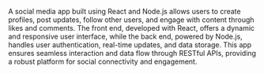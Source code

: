 A social media app built using React and Node.js allows users to create profiles, post updates, follow other users, and engage with content through likes and comments. The front end, developed with React, offers a dynamic and responsive user interface, while the back end, powered by Node.js, handles user authentication, real-time updates, and data storage. This app ensures seamless interaction and data flow through RESTful APIs, providing a robust platform for social connectivity and engagement.